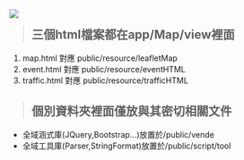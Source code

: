 <img src="http://i.imgur.com/xvSJqno.png" align="left"/>

> ## 三個html檔案都在app/Map/view裡面
1. map.html     對應 public/resource/leafletMap
2. event.html   對應 public/resource/eventHTML
3. traffic.html 對應 public/resource/trafficHTML

> ## 個別資料夾裡面僅放與其密切相關文件
- 全域涵式庫(JQuery,Bootstrap...)放置於/public/vende
- 全域工具庫(Parser,StringFormat)放置於/public/script/tool

